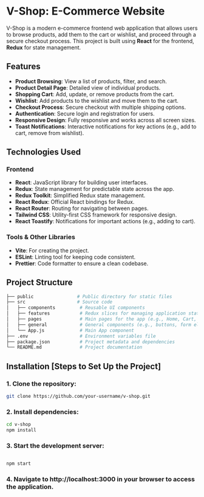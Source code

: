 # V-Shop: E-Commerce Website

V-Shop is a modern e-commerce frontend web application that allows users to browse products, add them to the cart or wishlist, and proceed through a secure checkout process. This project is built using **React** for the frontend, **Redux** for state management.

## Features

- **Product Browsing**: View a list of products, filter, and search.
- **Product Detail Page**: Detailed view of individual products.
- **Shopping Cart**: Add, update, or remove products from the cart.
- **Wishlist**: Add products to the wishlist and move them to the cart.
- **Checkout Process**: Secure checkout with multiple shipping options.
- **Authentication**: Secure login and registration for users.
- **Responsive Design**: Fully responsive and works across all screen sizes.
- **Toast Notifications**: Interactive notifications for key actions (e.g., add to cart, remove from wishlist).

## Technologies Used

### Frontend

- **React**: JavaScript library for building user interfaces.
- **Redux**: State management for predictable state across the app.
- **Redux Toolkit**: Simplified Redux state management.
- **React Redux**: Official React bindings for Redux.
- **React Router**: Routing for navigating between pages.
- **Tailwind CSS**: Utility-first CSS framework for responsive design.
- **React Toastify**: Notifications for important actions (e.g., adding to cart).

### Tools & Other Libraries

- **Vite**: For creating the project.
- **ESLint**: Linting tool for keeping code consistent.
- **Prettier**: Code formatter to ensure a clean codebase.

## Project Structure

```bash
├── public                # Public directory for static files
├── src                   # Source code
│   ├── components         # Reusable UI components
│   ├── features           # Redux slices for managing application state
│   ├── pages              # Main pages for the app (e.g., Home, Cart, Wishlist)
│   ├── general            # General components (e.g., buttons, form elements)
│   └── App.js             # Main App component
├── .env                   # Environment variables file
├── package.json           # Project metadata and dependencies
└── README.md              # Project documentation
```

## Installation [Steps to Set Up the Project]

### 1. Clone the repository:

```bash
git clone https://github.com/your-username/v-shop.git
```

### 2. Install dependencies:

```bash
cd v-shop
npm install
```

### 3. Start the development server:

```bash

npm start
```

### 4. Navigate to http://localhost:3000 in your browser to access the application.
